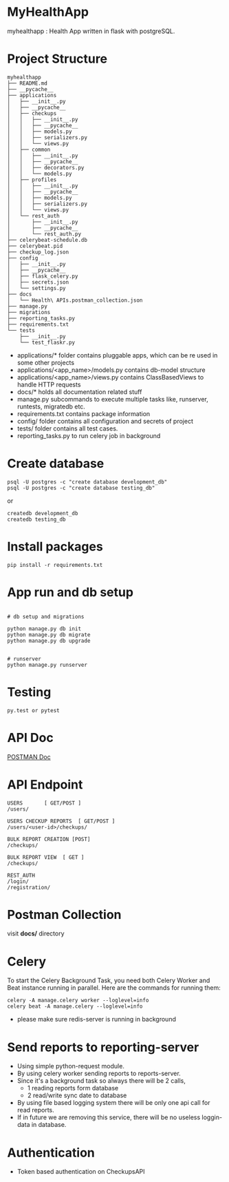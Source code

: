 # MyHealthApp

myhealthapp : Health App written in flask with postgreSQL.


# Project Structure
```
myhealthapp
├── README.md
├── __pycache__
├── applications
│   ├── __init__.py
│   ├── __pycache__
│   ├── checkups
│   │   ├── __init__.py
│   │   ├── __pycache__
│   │   ├── models.py
│   │   ├── serializers.py
│   │   └── views.py
│   ├── common
│   │   ├── __init__.py
│   │   ├── __pycache__
│   │   ├── decorators.py
│   │   └── models.py
│   ├── profiles
│   │   ├── __init__.py
│   │   ├── __pycache__
│   │   ├── models.py
│   │   ├── serializers.py
│   │   └── views.py
│   └── rest_auth
│       ├── __init__.py
│       ├── __pycache__
│       └── rest_auth.py
├── celerybeat-schedule.db
├── celerybeat.pid
├── checkup_log.json
├── config
│   ├── __init__.py
│   ├── __pycache__
│   ├── flask_celery.py
│   ├── secrets.json
│   └── settings.py
├── docs
│   └── Health\ APIs.postman_collection.json
├── manage.py
├── migrations
├── reporting_tasks.py
├── requirements.txt
└── tests
    ├── __init__.py
    └── test_flaskr.py
```

- applications/* folder contains pluggable apps, which can be re used in some other projects
- applications/<app_name>/models.py contains db-model structure
- applications/<app_name>/views.py contains ClassBasedViews to handle HTTP requests
- docs/* holds all documentation related stuff
- manage.py subcommands to execute multiple tasks like, runserver, runtests, migratedb etc.
- requirements.txt contains package information
- config/ folder contains all configuration and secrets of project
- tests/ folder contains all test cases.
- reporting_tasks.py to run celery job in background

# Create database
```
psql -U postgres -c "create database development_db"
psql -U postgres -c "create database testing_db"
```
or 
```
createdb development_db
createdb testing_db
```

# Install packages
```
pip install -r requirements.txt
```

# App run and db setup
```

# db setup and migrations

python manage.py db init
python manage.py db migrate
python manage.py db upgrade


# runserver
python manage.py runserver

```

# Testing
```
py.test or pytest
```

# API Doc
[POSTMAN Doc](https://documenter.getpostman.com/view/227044/RzfassBD)

# API Endpoint

```
USERS       [ GET/POST ]
/users/

USERS CHECKUP REPORTS  [ GET/POST ]
/users/<user-id>/checkups/

BULK REPORT CREATION [POST]
/checkups/

BULK REPORT VIEW  [ GET ]
/checkups/

REST_AUTH
/login/
/registration/
```

# Postman Collection
visit **docs/** directory

# Celery
To start the Celery Background Task, you need both Celery Worker and Beat instance running in parallel. Here are the commands for running them:

```
celery -A manage.celery worker --loglevel=info
celery beat -A manage.celery --loglevel=info
```

* please make sure redis-server is running in background

# Send reports to reporting-server
- Using simple python-request module.
- By using celery worker sending reports to reports-server.
- Since it's a background task so always there will be 2 calls, 
    - 1 reading reports form database
    - 2 read/write sync date to database
- By using file based logging system there will be only one api call for read reports.
- If in future we are removing this service, there will be no useless loggin-data in database.

# Authentication
- Token based authentication on CheckupsAPI
